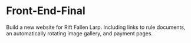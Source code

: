 # Front-End-Final
Build a new website for Rift Fallen Larp.  Including links to rule documents, an automatically rotating image gallery, and payment pages.
